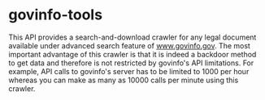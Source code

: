 # govinfo-tools

This API provides a search-and-download crawler for any legal document available under advanced search feature of
www.govinfo.gov. The most important advantage of this crawler is that it is indeed a backdoor method to get data
and therefore is not restricted by govinfo's API limitations. For example, API calls to govinfo's server has to
be limited to 1000 per hour whereas you can make as many as 10000 calls per minute using this crawler.
